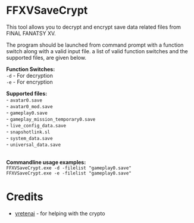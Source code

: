 # FFXVSaveCrypt
This tool allows you to decrypt and encrypt save data related files from FINAL FANATSY XV.

The program should be launched from command prompt with a function switch along with a valid input file. a list of valid function switches and the supported files, are given below.

**Function Switches:**
<br>``-d`` - For decryption
<br>``-e`` - For encryption

**Supported files:**
<br>- ``avatar0.save``
<br>- ``avatar0_mod.save``
<br>- ``gameplay0.save``
<br>- ``gameplay_mission_temporary0.save``
<br>- ``live_config_data.save``
<br>- ``snapshotlink.sl``
<br>- ``system_data.save``
<br>- ``universal_data.save``

<br>**Commandline usage examples:**
<br>`` FFXVSaveCrypt.exe -d -filelist "gameplay0.save" ``
<br>`` FFXVSaveCrypt.exe -e -filelist "gameplay0.save" ``

# Credits
- [yretenai](https://github.com/yretenai) - for helping with the crypto
  
